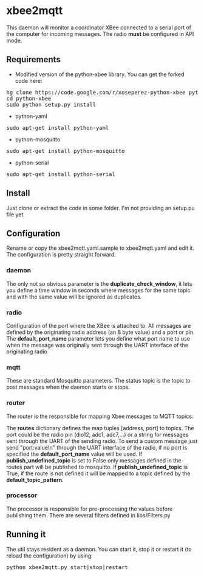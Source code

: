 # xbee2mqtt

This daemon will monitor a coordinator XBee connected to a serial port of the computer for incoming messages.
The radio **must** be configured in API mode.

## Requirements

* Modified version of the python-xbee library. You can get the forked code here:
<pre>
hg clone https://code.google.com/r/xoseperez-python-xbee python-xbee
cd python-xbee
sudo python setup.py install
</pre>

* python-yaml
<pre>sudo apt-get install python-yaml</pre>

* python-mosquitto
<pre>sudo apt-get install python-mosquitto</pre>

* python-serial
<pre>sudo apt-get install python-serial</pre>


## Install

Just clone or extract the code in some folder. I'm not providing an setup.pu file yet.

## Configuration

Rename or copy the xbee2mqtt.yaml.sample to xbee2mqtt.yaml and edit it. The configuration is pretty straight forward:

### daemon

The only not so obvious parameter is the **duplicate_check_window**, it lets you define a time window in seconds where messages for the same topic and with the same value will be ignored as duplicates.

### radio

Configuration of the port where the XBee is attached to.
All messages are defined by the originating radio address (an 8 byte value) and a port or pin.
The **default_port_name** parameter lets you define what port name to use when the message was originally sent through the UART interface of the originating radio 

### mqtt

These are standard Mosquitto parameters. The status topic is the topic to post messages when the daemon starts or stops.

### router

The router is the responsible for mapping Xbee messages to MQTT topics.

The **routes** dictionary defines the map tuples [address, port] to topics. The port could be the radio pin (dio12, adc1, adc7,...) or a string for messages sent through the UART of the sending radio. 
To send a custom message just send "port:value\n" through the UART interface of the radio, if no port is specified the **default_port_name** value will be used.
If **publish_undefined_topic** is set to False only messages defined in the routes part will be published to mosquitto. 
If **publish_undefined_topic** is True, if the route is not defined it will be mapped to a topic defined by the **default_topic_pattern**.


### processor

The processor is responsible for pre-processing the values before publishing them. There are several filters defined in libs/Filters.py


## Running it

The util stays resident as a daemon. You can start it, stop it or restart it (to reload the configuration) by using:

<pre>python xbee2mqtt.py start|stop|restart</pre>




